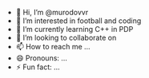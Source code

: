 - 👋 Hi, I’m @murodovvr
- 👀 I’m interested in football and coding
- 🌱 I’m currently learning C++ in PDP
- 💞️ I’m looking to collaborate on 
- 📫 How to reach me ...
- 😄 Pronouns: ...
- ⚡ Fun fact: ...

<!---
murodovvr/murodovvr is a ✨ special ✨ repository because its `README.md` (this file) appears on your GitHub profile.
You can click the Preview link to take a look at your changes.
--->
